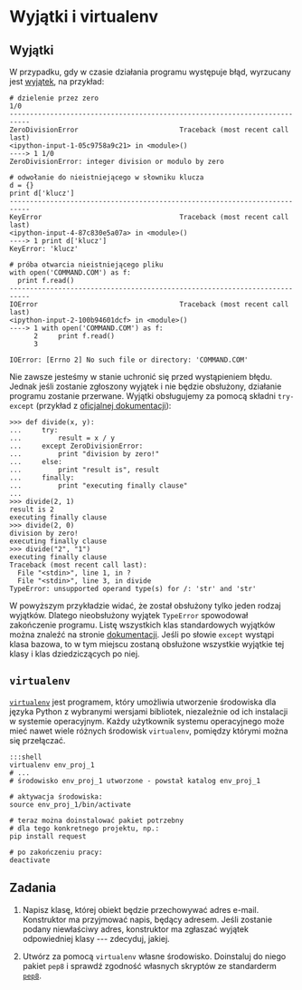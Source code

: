 Wyjątki i virtualenv
=============================

## Wyjątki

W przypadku, gdy w czasie działania programu
występuje błąd, wyrzucany jest
[wyjątek](https://docs.python.org/2/tutorial/errors.html),
na przykład:

    # dzielenie przez zero
    1/0
    ---------------------------------------------------------------------------
    ZeroDivisionError                         Traceback (most recent call last)
    <ipython-input-1-05c9758a9c21> in <module>()
    ----> 1 1/0
    ZeroDivisionError: integer division or modulo by zero

    # odwołanie do nieistniejącego w słowniku klucza
    d = {}
    print d['klucz']
    ---------------------------------------------------------------------------
    KeyError                                  Traceback (most recent call last)
    <ipython-input-4-87c830e5a07a> in <module>()
    ----> 1 print d['klucz']
    KeyError: 'klucz'

    # próba otwarcia nieistniejącego pliku
    with open('COMMAND.COM') as f:
      print f.read()
    ---------------------------------------------------------------------------
    IOError                                   Traceback (most recent call last)
    <ipython-input-2-100b94601dcf> in <module>()
    ----> 1 with open('COMMAND.COM') as f:
          2     print f.read()
          3

    IOError: [Errno 2] No such file or directory: 'COMMAND.COM'

Nie zawsze jesteśmy w stanie uchronić się
przed wystąpieniem błędu.
Jednak jeśli zostanie zgłoszony wyjątek
i nie będzie obsłużony,
działanie programu zostanie przerwane.
Wyjątki obsługujemy za pomocą składni `try-except`
(przykład z [oficjalnej dokumentacji](https://docs.python.org/2/tutorial/errors.html#defining-clean-up-actions)):

    >>> def divide(x, y):
    ...     try:
    ...         result = x / y
    ...     except ZeroDivisionError:
    ...         print "division by zero!"
    ...     else:
    ...         print "result is", result
    ...     finally:
    ...         print "executing finally clause"
    ...
    >>> divide(2, 1)
    result is 2
    executing finally clause
    >>> divide(2, 0)
    division by zero!
    executing finally clause
    >>> divide("2", "1")
    executing finally clause
    Traceback (most recent call last):
      File "<stdin>", line 1, in ?
      File "<stdin>", line 3, in divide
    TypeError: unsupported operand type(s) for /: 'str' and 'str'

W powyższym przykładzie widać,
że został obsłużony tylko jeden rodzaj wyjątków.
Dlatego nieobsłużony wyjątek `TypeError`
spowodował zakończenie programu.
Listę wszystkich klas standardowych wyjątków
można znaleźć na stronie
[dokumentacji](https://docs.python.org/2/library/exceptions.html).
Jeśli po słowie `except` wystąpi
klasa bazowa, to w tym miejscu zostaną obsłużone wszystkie
wyjątkie tej klasy i klas dziedziczących po niej.

## `virtualenv`

[`virtualenv`](https://virtualenv.pypa.io/en/latest/)
jest programem, który umożliwia utworzenie środowiska
dla języka Python z wybranymi wersjami bibliotek,
niezależnie od ich instalacji w systemie operacyjnym.
Każdy użytkownik systemu operacyjnego
może mieć nawet wiele różnych środowisk `virtualenv`,
pomiędzy którymi można się przełączać.

    :::shell
    virtualenv env_proj_1
    # ...
    # środowisko env_proj_1 utworzone - powstał katalog env_proj_1

    # aktywacja środowiska:
    source env_proj_1/bin/activate

    # teraz można doinstalować pakiet potrzebny
    # dla tego konkretnego projektu, np.:
    pip install request

    # po zakończeniu pracy:
    deactivate

## Zadania

  1.  Napisz klasę, której obiekt będzie przechowywać
      adres e-mail.
      Konstruktor ma przyjmować napis,
      będący adresem.
      Jeśli zostanie podany niewłaściwy adres,
      konstruktor ma zgłaszać wyjątek odpowiedniej klasy
      --- zdecyduj, jakiej.

  2.  Utwórz za pomocą `virtualenv` własne środowisko.
      Doinstaluj do niego pakiet `pep8` i sprawdź
      zgodność własnych skryptów ze standarderm
      [`pep8`](https://www.python.org/dev/peps/pep-0008/).
